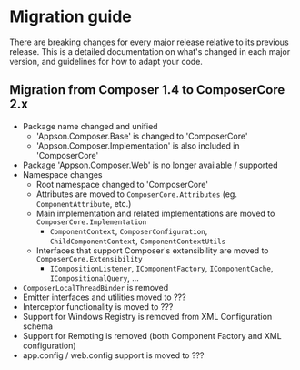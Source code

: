 
# Migration guide

There are breaking changes for every major release relative to its previous release. 
This is a detailed documentation on what's changed in each major version, and guidelines for how to adapt your code.

## Migration from Composer 1.4 to ComposerCore 2.x

* Package name changed and unified
  * 'Appson.Composer.Base' is changed to 'ComposerCore'
  * 'Appson.Composer.Implementation' is also included in 'ComposerCore'
* Package 'Appson.Composer.Web' is no longer available / supported
* Namespace changes
  * Root namespace changed to 'ComposerCore'
  * Attributes are moved to `ComposerCore.Attributes` (eg. `ComponentAttribute`, etc.)
  * Main implementation and related implementations are moved to `ComposerCore.Implementation`
    * `ComponentContext`, `ComposerConfiguration`, `ChildComponentContext`, `ComponentContextUtils`
  * Interfaces that support Composer's extensibility are moved to `ComposerCore.Extensibility`
    * `ICompositionListener`, `IComponentFactory`, `IComponentCache`, `ICompositionalQuery`, ...
* `ComposerLocalThreadBinder` is removed
* Emitter interfaces and utilities moved to ???
* Interceptor functionality is moved to ???
* Support for Windows Registry is removed from XML Configuration schema
* Support for Remoting is removed (both Component Factory and XML configuration)
* app.config / web.config support is moved to ???


